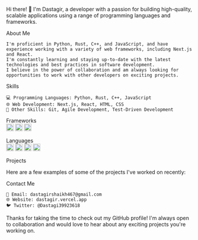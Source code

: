 Hi there! 👋 I'm Dastagir, a developer with a passion for building high-quality, scalable applications using a range of programming languages and frameworks.

About Me

    I'm proficient in Python, Rust, C++, and JavaScript, and have experience working with a variety of web frameworks, including Next.js and React.
    I'm constantly learning and staying up-to-date with the latest technologies and best practices in software development.
    I believe in the power of collaboration and am always looking for opportunities to work with other developers on exciting projects.

Skills

    💻 Programming Languages: Python, Rust, C++, JavaScript
    🌐 Web Development: Next.js, React, HTML, CSS
    🚀 Other Skills: Git, Agile Development, Test-Driven Development
    
Frameworks<br/>
<img height="20" width="20" src="https://api.iconify.design/vscode-icons:file-type-reactjs.svg"/>
<img height="20" width="20" src="https://api.iconify.design/logos:nextjs-icon.svg"/>
<img height="20" width="20" src="https://api.iconify.design/vscode-icons:file-type-astro.svg"/>


Languages<br/>
<img height="20" width="20" src="https://api.iconify.design/vscode-icons:file-type-python.svg"/>
<img height="20" width="20" src="https://api.iconify.design/skill-icons:rust.svg"/>
<img height="20" width="20" src="https://api.iconify.design/logos:javascript.svg"/>
<img height="20" width="20" src="https://api.iconify.design/skill-icons:cpp.svg"/>
       

Projects

Here are a few examples of some of the projects I've worked on recently:


Contact Me

    📧 Email: dastagirshaikh467@gmail.com
    🌐 Website: dastagir.vercel.app
    🐦 Twitter: @Dastagi39923618

Thanks for taking the time to check out my GitHub profile! I'm always open to collaboration and would love to hear about any exciting projects you're working on.
